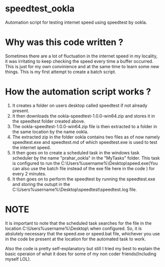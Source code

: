 # speedtest_ookla
Automation script for testing internet speed using speedtest by ookla.

# Why was this code written ?
Sometimes there are a lot of fluctuation in the internet speed in my locality, it was irritating to keep checking the speed every time a buffer occurred. This is just for my own convinience and at the same time to learn some new things. This is my first attempt to create a batch script.

# How the automation script works ?
1. It creates a folder on users desktop called speedtest if not already present.
2. It then downloads the ookla-speedtest-1.0.0-win64.zip and stores it in the speedtest folder created above.
3. The ookla-speedtest-1.0.0-win64.zip file is then extracted to a folder in the same location by the name ookla.
4. The extracted zip in the folder ookla contains two files as of now namely speedtest.exe and speedtest.md of which speedtest.exe is used to test the internet speed.
5. It then goes on to create a scheduled task in the windows task scheduler by the name "prahar_ookla" in the "MyTasks" folder. This task is configured to run the C:\Users\%username%\Desktop\speed.exe(You can also use the batch file instead of the exe file here in the code ) for every 2 minutes.
6. It then goes on to perform the speedtest by running the speedtest.exe and storing the outupt in the C:\Users\%username%\Desktop\speedtest\speedtest.log file.

# NOTE
It is important to note that the scheduled task searches for the file in the location C:\Users\%username%\Desktop\ when configured. So, it is abslutely necessary that the speed.exe or speed.bat file, whichever you use in the code be present at the location for the automated task to work.

Also the code is pretty self-explanatory but still I tried my best to explain the basic operaion of what it does for some of my non coder friends(Including myself LOL).
